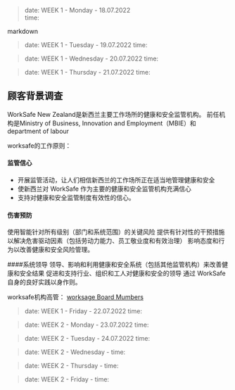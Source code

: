 
>date: WEEK 1 - Monday    - 18.07.2022   
>time: 

markdown


>date: WEEK 1 - Tuesday   - 19.07.2022
>time:

>date: WEEK 1 - Wednesday - 20.07.2022
>time:

>date: WEEK 1 - Thursday  - 21.07.2022
>time:
## 顾客背景调查
WorkSafe New Zealand是新西兰主要工作场所的健康和安全监管机构。
前任机构是Ministry of Business, Innovation and Employment（MBIE）和department of labour


worksafe的工作原则：
#### 监管信心
- 开展监管活动，让人们相信新西兰的工作场所正在适当地管理健康和安全
- 使新西兰对 WorkSafe 作为主要的健康和安全监管机构充满信心
- 支持对健康和安全监管制度有效性的信心。

#### 伤害预防
使用智能针对所有级别（部门和系统范围）的关键风险
提供有针对性的干预措施以解决危害驱动因素（包括劳动力能力、员工敬业度和有效治理）
影响态度和行为以改善健康和安全风险管理。

####系统领导
领导、影响和利用健康和安全系统（包括其他监管机构）来改善健康和安全结果
促进和支持行业、组织和工人对健康和安全的领导
通过 WorkSafe 自身的良好实践以身作则。


worksafe机构高管：
[worksage Board Mumbers](https://www.worksafe.govt.nz/about-us/who-we-are/our-board/)



>date: WEEK 1 - Friday    - 22.07.2022
>time:

>date: WEEK 2 - Monday    - 23.07.2022
>time:

>date: WEEK 2 - Tuesday   - 24.07.2022
>time: 

>date: WEEK 2 - Wednesday - 
>time:

>date: WEEK 2 - Thursday  - 
>time: 

>date: WEEK 2 - Friday    - 
>time:

